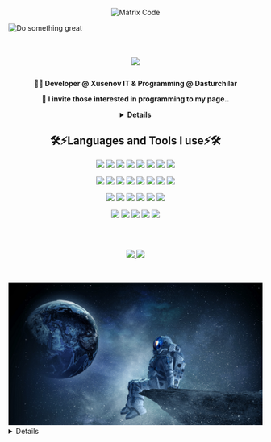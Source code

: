 <p align="center">
  <img src="https://media0.giphy.com/media/v1.Y2lkPTc5MGI3NjExMXIxcDFybzYxNHNrYjU1d2hkcTJtM3Iya2VrZzhodzZ4c3Rwc3Y3NiZlcD12MV9pbnRlcm5hbF9naWZfYnlfaWQmY3Q9Zw/sULKEgDMX8LcI/200.webp" alt="Matrix Code" width="1200" height="100">
</p>
<img
  src="DO_IT.jpeg"
  alt="Do something great"
  title="Do something great"
  style="display: inline-block; margin: 0 auto; max-width: 1000px">
<h1 align="center">
  <a href="https://git.io/typing-svg">
    <img src="https://readme-typing-svg.herokuapp.com/?lines=Hello,+There!+👋;Nice+to+meet+you!&center=true&size=30">
  </a>
</h1>
<h4 align="center">
  
  :man_technologist:  **Developer @ Xusenov IT & Programming @ Dasturchilar**

  :exploding_head:  **I invite those interested in programming to my page..**
  
<details>

  :camera:  **I love photography** [You can check it out here](https://xusenovme.github.io/wanderlustontheroad/)
  
  :world_map: **& to explore this piece of rock floating in nothingness called :earth_americas:**

  :compass: **While constantly getting lost on a top of :mountain: :volcano: or in the :desert: and in the :cityscape:**

  :coffee:  **Drinker who is eating programming memes for breakfast :trollface:**
  
  :computer:  **Aiming to build a better future for the next generations**
  
  ***:bulb: I want to wake up in the morning and think the future is going to be great***
  
  ***Do you*** :interrobang:

</h4>
</details>

<h2></h2>

<div align="center" style="text-align: center;">
  <h2>🛠️⚡Languages and Tools I use⚡🛠️</h2>
  <p>
	  <img src="https://a11ybadges.com/badge?logo=vulkan">
    <img src="https://img.shields.io/badge/C-00599C?style=for-the-badge&logo=c&logoColor=white">
    <img src="https://img.shields.io/badge/C%2B%2B-00599C?style=for-the-badge&logo=c%2B%2B&logoColor=white">
    <img src="https://img.shields.io/badge/Python-FFD43B?style=for-the-badge&logo=python&logoColor=blue">
    <img src="https://img.shields.io/badge/OpenGL-%23FFFFFF.svg?style=for-the-badge&logo=opengl">
    <img src="https://img.shields.io/badge/mysql-%2300f.svg?style=for-the-badge&logo=mysql&logoColor=white">
    <img src="https://img.shields.io/badge/Shell_Script-121011?style=for-the-badge&logo=gnu-bash&logoColor=white">
    <img src="https://img.shields.io/badge/MongoDB-%234ea94b.svg?style=for-the-badge&logo=mongodb&logoColor=white">
  </p>
  <p>
    <img src="https://img.shields.io/badge/postgres-%23316192.svg?style=for-the-badge&logo=postgresql&logoColor=white">
    <img src="https://img.shields.io/badge/VIM-%2311AB00.svg?&style=for-the-badge&logo=vim&logoColor=white">
    <img src="https://img.shields.io/badge/CSS3-1572B6?style=for-the-badge&logo=css3&logoColor=white">
    <img src="https://img.shields.io/badge/GitHub-100000?style=for-the-badge&logo=github&logoColor=white">
    <img src="https://img.shields.io/badge/GIT-E44C30?style=for-the-badge&logo=git&logoColor=white">
    <img src="https://img.shields.io/badge/VirtualBox-21416b?style=for-the-badge&logo=VirtualBox&logoColor=white">
    <img src="https://img.shields.io/badge/mac%20os-000000?style=for-the-badge&logo=apple&logoColor=white">
    <img src="https://img.shields.io/badge/VSCode-0078D4?style=for-the-badge&logo=visual%20studio%20code&logoColor=white">
  </p>
  <p>
    <img src="https://img.shields.io/badge/docker-%230db7ed.svg?style=for-the-badge&logo=docker&logoColor=white">
    <img src="https://img.shields.io/badge/Linux-FCC624?style=for-the-badge&logo=linux&logoColor=black">
    <img src="https://img.shields.io/badge/Markdown-000000?style=for-the-badge&logo=markdown&logoColor=white">
    <img src="https://img.shields.io/badge/GNU%20Bash-4EAA25?style=for-the-badge&logo=GNU%20Bash&logoColor=white">
    <img src="https://img.shields.io/badge/Wordpress-21759B?style=for-the-badge&logo=wordpress&logoColor=white">
	  <img src="https://img.shields.io/badge/Lua-2C2D72?style=for-the-badge&logo=lua&logoColor=white">
  </p>
	<p>
	  <img src="https://img.shields.io/badge/next.js-000000?style=for-the-badge&logo=nextdotjs&logoColor=white">
	  <img src="https://img.shields.io/badge/grafana-%23F46800.svg?style=for-the-badge&logo=grafana&logoColor=white">
	  <img src="https://img.shields.io/badge/JavaScript-323330?style=for-the-badge&logo=javascript&logoColor=F7DF1E">
	  <img src="https://img.shields.io/badge/react-%2320232a.svg?style=for-the-badge&logo=react&logoColor=%2361DAFB">
	  <img src="https://shields.io/badge/TypeScript-3178C6?logo=TypeScript&logoColor=FFF&style=flat-square">
	</p>
  <h2></h2>
</div>

<br>
<p align=center>
  <div align=center>
    <a href="https://github.com/anuraghazra/github-readme-stats">
      <img height=163   src="https://github-readme-stats.zohan.tech/api/top-langs/?username=zstenger93&hide=c%23,powershell,Mathematica,Ruby,Objective-C,Objective-C%2b%2b,Cuda&title_color=61dafb&text_color=ffffff&icon_color=61dafb&bg_color=20232a&langs_count=8&layout=compact&border_color=61dafb&hide_border=true" />
    </a>
    <a href="https://github.com/anuraghazra/github-readme-stats" title="Go to Source">
      <img width=390 src="https://github-readme-stats.zohan.tech/api?username=zstenger93&show_icons=true&theme=react&border_color=61dafb&hide_border=true" />
    </a>
  </div>
  <br>
</p>
  <h2></h2>

<div id="header" align="center">
  <img src="https://github.com/zstenger93/zstenger93/blob/main/space.jpeg" width="1000">
  <!-- <img src="https://static.tumblr.com/6f56dd103eb0e115debd14cacf3c12d3/ffcg2gp/TPXnw8dso/tumblr_static_tumblr_static_filename_focused_v3.gif" width="1000"/> -->
</div>
<details>
	<div align=center>
	  <h2>🎮 When I have free(time);</2>
	  <h2></2>
		<p>
		<img src="https://img.shields.io/badge/Battle.net-000?style=for-the-badge&logo=battle.net&logoColor=148EFF">
		<img src="https://img.shields.io/badge/Origin-148EFF?style=for-the-badge&logo=origin&logoColor=white">
		</p>
	</div>
	<div align=center>
    <a href="https://www.linkedin.com/in/zstenger/">
    <img src="https://img.shields.io/badge/-LinkedIn-blue?style=flat-square&logo=Linkedin&logoColor=white&link
    </a>
    <a href="https://www.instagram.com/xusenov.me/">
      <img src="https://img.shields.io/badge/Instagram-E4405F?style=for-the-badge&logo=instagram&logoColor=white">
    </a>
    <a 
      <img src="https://img.shields.io/badge/Facebook-1877F2?style=for-the-badge&logo=facebook&logoColor=white">
    </a>
  </div>
  <div id="header" align="center" style="text-align: center;">
    <h2>
      Life of a programmer in a nutshell:
    </h2>
    <img src="https://media.giphy.com/media/vrxxqQbyRxYi6scCjT/giphy.gif" width="300"/>
  </div>

	
